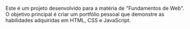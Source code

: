 Este é um projeto desenvolvido para a matéria de "Fundamentos de Web". O objetivo principal é criar um portfólio pessoal que demonstre as habilidades adquiridas em HTML, CSS e JavaScript.
